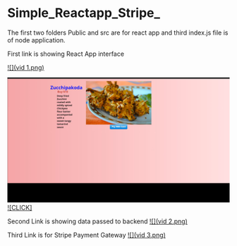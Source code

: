 # Simple_Reactapp_Stripe_

The first two folders Public and src are for react app and third index.js file is of node application. 

First link is showing React App interface

[![](vid 1.png)]()

[![](/images/img1.png)](https://youtu.be/cDqeehCcFrw)
[![CLICK]](https://youtu.be/cDqeehCcFrw)

Second Link is showing data passed to backend
[![](vid 2.png)](https://youtu.be/wJIi8rtwh38)

Third Link is for Stripe Payment Gateway
[![](vid 3.png)](https://youtu.be/1LJRK6UDfts)

